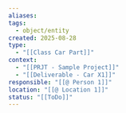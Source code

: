 ```yaml
---
aliases:
tags:
  - object/entity
created: 2025-08-28
type:
  - "[[Class Car Part]]"
context:
  - "[[PRJT - Sample Project]]"
  - "[[Deliverable - Car X1]]"
responsible: "[[@ Person 1]]"
location: "[[@ Location 1]]"
status: "[[ToDo]]"
---
```


